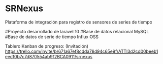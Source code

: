 # SRNexus
Plataforma de integración para registro de sensores de series de tiempo

#Proyecto desarrollado de laravel 10
#Base de datos relacional MySQL
#Base de datos de serie de tiempo Influx OSS

Tablero Kanban de progreso: (Invitación)
https://trello.com/invite/b/671a67ef8cdda78d94c65e9f/ATTI3d2cd00beeb1eec10b7c7d870554ab912BCA0911/srnexus

